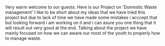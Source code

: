 Very warm welcome to our guests.
Here is our Project on 'Domestic Waste management' 
I like to be short about my ideas that we have tried this project but due to lack of time we have made some mistakes i acccept that but looking forward i am working on it and i can asure you one thing that it will result out very good at the end.
Talking about the project we have mainly focused on how we can aware our most of the youth to properly how to manage waste.
